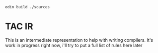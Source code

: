 `odin build ./sources`
# TAC IR
This is an intermediate representation to help with writing compilers. It's work in progress right now, i'll try to put a full list of rules here later